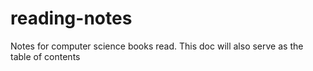 # reading-notes
Notes for computer science books read. This doc will also serve as the table of contents
